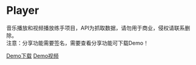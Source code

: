 # Player  
音乐播放和视频播放练手项目，API为抓取数据，请勿用于商业，侵权请联系删除。  
注意：分享功能需要签名，需要查看分享功能可下载Demo！

[Demo下载](dudu_v1.0.apk)
[Demo视频](video.mp4)
